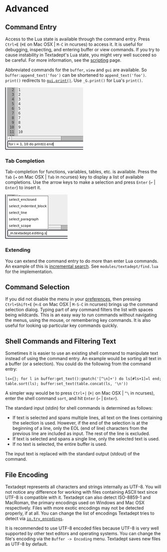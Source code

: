 # Advanced

## Command Entry

Access to the Lua state is available through the command entry. Press `Ctrl+E`
(`⌘E` on Mac OSX | `M-C` in ncurses) to access it. It is useful for debugging,
inspecting, and entering buffer or view commands. If you try to cause
instability in Textadept's Lua state, you might very well succeed so be careful.
For more information, see the [scripting][] page.

Abbreviated commands for the `buffer`, `view` and `gui` are available. So
`buffer:append_text('foo')` can be shortened to `append_text('foo')`. `print()`
redirects to  [`gui.print()`][]. Use `_G.print()` for Lua's `print()`.

![Command Entry](images/commandentry.png)

[scripting]: 11_Scripting.html
[`gui.print()`]: api/gui.html#print

### Tab Completion

Tab-completion for functions, variables, tables, etc. is available. Press the
`Tab` (`⇥` on Mac OSX | `Tab` in ncurses) key to display a list of available
completions. Use the arrow keys to make a selection and press `Enter` (`↩` |
`Enter`) to insert it.

![Command Completion](images/commandentrycompletion.png)

### Extending

You can extend the command entry to do more than enter Lua commands. An
example of this is [incremental search][]. See `modules/textadept/find.lua` for
the implementation.

[incremental search]: api/gui.find.html#find_incremental

## Command Selection

If you did not disable the menu in your [preferences][], then pressing
`Ctrl+Shift+E` (`⌘⇧E` on Mac OSX | `M-S-C` in ncurses) brings up the command
selection dialog. Typing part of any command filters the list with spaces being
wildcards. This is an easy way to run commands without navigating the menus,
using the mouse, or remembering key commands. It is also useful for looking up
particular key commands quickly.

[preferences]: 9_Preferences.html#User.Init

## Shell Commands and Filtering Text

Sometimes it is easier to use an existing shell command to manipulate text
instead of using the command entry. An example would be sorting all text in a
buffer (or a selection). You could do the following from the command entry:

    ls={}; for l in buffer:get_text():gmatch('[^\n]+') do ls[#ls+1]=l end;
    table.sort(ls); buffer:set_text(table.concat(ls, '\n'))

A simpler way would be to press `Ctrl+|` (`⌘|` on Mac OSX | `^\` in ncurses),
enter the shell command `sort`, and hit `Enter` (`↩` | `Enter`).

The standard input (stdin) for shell commands is determined as follows:

* If text is selected and spans multiple lines, all text on the lines containing
  the selection is used. However, if the end of the selection is at the
  beginning of a line, only the EOL (end of line) characters from the previous
  line are included as input. The rest of the line is excluded.
* If text is selected and spans a single line, only the selected text is used.
* If no text is selected, the entire buffer is used.

The input text is replaced with the standard output (stdout) of the command.

## File Encoding

Textadept represents all characters and strings internally as UTF-8. You will
not notice any difference for working with files containing ASCII text since
UTF-8 is compatible with it. Textadept can also detect ISO-8859-1 and MacRoman,
the primary encodings used on Windows and Mac OSX respectively. Files with more
exotic encodings may not be detected properly, if at all. You can change the
list of encodings Textadept tries to detect via [`io.try_encodings`][].

It is recommended to use UTF-8 encoded files because UTF-8 is very well
supported by other text editors and operating systems. You can change the file's
encoding via the `Buffer -> Encoding` menu. Textadept saves new files as UTF-8
by default.

[`io.try_encodings`]: api/io.html#try_encodings
